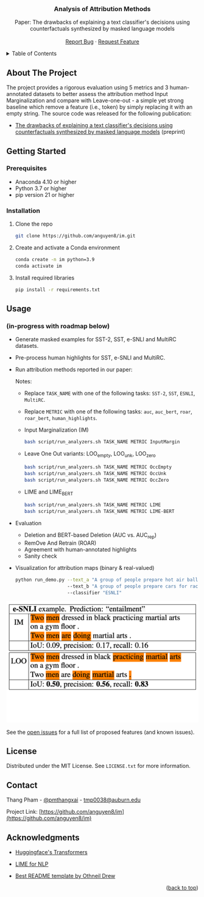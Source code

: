 <div id="top"></div>
<!--
*** Thanks for checking out the Best-README-Template. If you have a suggestion
*** that would make this better, please fork the repo and create a pull request
*** or simply open an issue with the tag "enhancement".
*** Don't forget to give the project a star!
*** Thanks again! Now go create something AMAZING! :D
-->



<!-- PROJECT SHIELDS -->
<!--
*** I'm using markdown "reference style" links for readability.
*** Reference links are enclosed in brackets [ ] instead of parentheses ( ).
*** See the bottom of this document for the declaration of the reference variables
*** for contributors-url, forks-url, etc. This is an optional, concise syntax you may use.
*** https://www.markdownguide.org/basic-syntax/#reference-style-links
-->

<!--
[![Contributors][contributors-shield]][contributors-url]
[![Forks][forks-shield]][forks-url]
[![Stargazers][stars-shield]][stars-url]
[![Issues][issues-shield]][issues-url]
[![MIT License][license-shield]][license-url]
[![LinkedIn][linkedin-shield]][linkedin-url]
-->


<!-- PROJECT LOGO -->
<br />
<div align="center">
  <!--
  <a href="https://github.com/anguyen8/im">
    <img src="images/logo.png" alt="Logo" width="80" height="80">
  </a>
  -->

  <h3 align="center">Analysis of Attribution Methods</h3>

  <p align="center">
    Paper: The drawbacks of explaining a text classifier's decisions using counterfactuals synthesized by masked language models
    <br />
    <br />
    <a href="https://github.com/anguyen8/im/issues">Report Bug</a>
    ·
    <a href="https://github.com/anguyen8/im/issues">Request Feature</a>
  </p>
</div>



<!-- TABLE OF CONTENTS -->
<details>
  <summary>Table of Contents</summary>
  <ol>
    <li>
      <a href="#about-the-project">About The Project</a>
    </li>
    <li>
      <a href="#getting-started">Getting Started</a>
      <ul>
        <li><a href="#prerequisites">Prerequisites</a></li>
        <li><a href="#installation">Installation</a></li>
      </ul>
    </li>
    <li><a href="#usage">Usage</a></li>
    <li><a href="#contributing">Contributing</a></li>
    <li><a href="#license">License</a></li>
    <li><a href="#contact">Contact</a></li>
    <li><a href="#acknowledgments">Acknowledgments</a></li>
  </ol>
</details>



<!-- ABOUT THE PROJECT -->

## About The Project

The project provides a rigorous evaluation using 5 metrics and 3 human-annotated datasets to better assess the attribution method Input Marginalization and compare with Leave-one-out - a simple yet strong baseline which remove a feature (i.e., token) by simply replacing it with an empty string.
The source code was released for the following publication:
* [The drawbacks of explaining a text classifier's decisions using counterfactuals synthesized by masked language models](https://arxiv.org) (preprint)

<!-- GETTING STARTED -->

## Getting Started

### Prerequisites

* Anaconda 4.10 or higher
* Python 3.7 or higher
* pip version 21 or higher

### Installation

1. Clone the repo
   ```sh
   git clone https://github.com/anguyen8/im.git
   ```
2. Create and activate a Conda environment
   ```sh
   conda create -n im python=3.9
   conda activate im
   ```
3. Install required libraries
   ```sh
   pip install -r requirements.txt
   ```


<!-- USAGE EXAMPLES -->

## Usage

### (in-progress with roadmap below)

- Generate masked examples for SST-2, SST, e-SNLI and MultiRC datasets.
- Pre-process human highlights for SST, e-SNLI and MultiRC.
- Run attribution methods reported in our paper: 
  
    Notes: 
    - Replace `TASK_NAME` with one of the following tasks: `SST-2`, `SST`, `ESNLI`, `MultiRC`.
    - Replace `METRIC` with one of the following tasks: `auc`, `auc_bert`, `roar`, `roar_bert`, `human_highlights`.
    
    - Input Marginalization (IM)
      ```sh
      bash script/run_analyzers.sh TASK_NAME METRIC InputMargin
      ```
    - Leave One Out variants: LOO<sub>empty</sub>, LOO<sub>unk</sub>, LOO<sub>zero</sub>
      ```sh
      bash script/run_analyzers.sh TASK_NAME METRIC OccEmpty
      bash script/run_analyzers.sh TASK_NAME METRIC OccUnk
      bash script/run_analyzers.sh TASK_NAME METRIC OccZero
      ```
    - LIME and LIME<sub>BERT</sub>
      ```sh
      bash script/run_analyzers.sh TASK_NAME METRIC LIME
      bash script/run_analyzers.sh TASK_NAME METRIC LIME-BERT
      ``` 
- Evaluation
    - Deletion and BERT-based Deletion (AUC vs. AUC<sub>rep</sub>)
    - RemOve And Retrain (ROAR)
    - Agreement with human-annotated highlights
    - Sanity check
- Visualization for attribution maps (binary & real-valued)
  ```sh
  python run_demo.py --text_a "A group of people prepare hot air balloons for takeoff ." 
                     --text_b "A group of people prepare cars for racing ."
                     --classifier "ESNLI"
  ```

[![ESNLI example][project-example-esnli]]()

<!--
- [] Analysis of attribution maps
    - [] Out-of-distribution issue (Sec. 5.1)
    - [] BERT often replaces a word by itself (Sec. 5.2)
    - [] Attribution magnitude (Sec. 5.2)
-->

See the [open issues](https://github.com/anguyen8/im/issues) for a full list of proposed features (and
known issues).


<!-- CONTRIBUTING -->

<!--
## Contributing

Contributions are what make the open source community such an amazing place to learn, inspire, and create. Any
contributions you make are **greatly appreciated**.

If you have a suggestion that would make this better, please fork the repo and create a pull request. You can also
simply open an issue with the tag "enhancement". Don't forget to give the project a star! Thanks again!

1. Fork the Project
2. Create your Feature Branch (`git checkout -b feature/AmazingFeature`)
3. Commit your Changes (`git commit -m 'Add some AmazingFeature'`)
4. Push to the Branch (`git push origin feature/AmazingFeature`)
5. Open a Pull Request
-->

<!-- LICENSE -->

## License

Distributed under the MIT License. See `LICENSE.txt` for more information.


<!-- CONTACT -->

## Contact

Thang Pham - [@pmthangxai](https://twitter.com/pmthangxai) - tmp0038@auburn.edu

Project Link: [https://github.com/anguyen8/im](https://github.com/anguyen8/im)


<!-- ACKNOWLEDGMENTS -->

## Acknowledgments

* [Huggingface's Transformers](https://huggingface.co/transformers/)
  
* [LIME for NLP](https://github.com/marcotcr/lime)

* [Best README template by Othneil Drew](https://github.com/othneildrew/Best-README-Template#about-the-project)

<p align="right">&#40;<a href="#top">back to top</a>&#41;</p>

<!-- MARKDOWN LINKS & IMAGES -->
<!-- https://www.markdownguide.org/basic-syntax/#reference-style-links -->
[contributors-shield]: https://img.shields.io/github/contributors/anguyen8/im.svg?style=for-the-badge
[contributors-url]: https://github.com/anguyen8/im/graphs/contributors
[forks-shield]: https://img.shields.io/github/forks/anguyen8/im.svg?style=for-the-badge
[forks-url]: https://github.com/anguyen8/im/network/members
[stars-shield]: https://img.shields.io/github/stars/anguyen8/im.svg?style=for-the-badge
[stars-url]: https://github.com/anguyen8/im/stargazers
[issues-shield]: https://img.shields.io/github/issues/anguyen8/im.svg?style=for-the-badge
[issues-url]: https://github.com/anguyen8/im/issues
[license-shield]: https://img.shields.io/github/license/anguyen8/im.svg?style=for-the-badge
[license-url]: https://github.com/anguyen8/im/blob/master/LICENSE.txt
[linkedin-shield]: https://img.shields.io/badge/-LinkedIn-black.svg?style=for-the-badge&logo=linkedin&colorB=555
[linkedin-url]: https://linkedin.com/in/thangpm
[product-screenshot]: images/screenshot.png
[project-example-esnli]: images/example_esnli.png